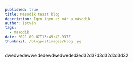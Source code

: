 ```yaml
---
published: true
title: Masodik teszt blog
description: Igen igen ez már a második
author: István
tags:
  - masodik
date: 2021-09-07T13:49:42.937Z
thumbnail: /blogpostimages/blog.jpg
---
```


dwedwedewwe
dedewdwedweded3ed32d32d3d32d3d3d32
